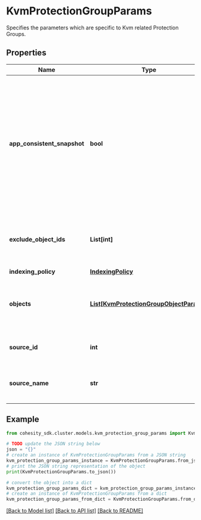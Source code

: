 # KvmProtectionGroupParams

Specifies the parameters which are specific to Kvm related Protection Groups.

## Properties

Name | Type | Description | Notes
------------ | ------------- | ------------- | -------------
**app_consistent_snapshot** | **bool** | Specifies whether or not to quiesce apps and the file system in order to take app consistent snapshots. If not specified or false then snapshots will not be app consistent. | [optional] 
**exclude_object_ids** | **List[int]** | Specifies the object ids to be excluded in the Protection Group. | [optional] 
**indexing_policy** | [**IndexingPolicy**](IndexingPolicy.md) |  | [optional] 
**objects** | [**List[KvmProtectionGroupObjectParams]**](KvmProtectionGroupObjectParams.md) | Specifies the objects to be included in the Protection Group. | 
**source_id** | **int** | Specifies the id of the parent of the objects. | [optional] [readonly] 
**source_name** | **str** | Specifies the name of the parent of the objects. | [optional] [readonly] 

## Example

```python
from cohesity_sdk.cluster.models.kvm_protection_group_params import KvmProtectionGroupParams

# TODO update the JSON string below
json = "{}"
# create an instance of KvmProtectionGroupParams from a JSON string
kvm_protection_group_params_instance = KvmProtectionGroupParams.from_json(json)
# print the JSON string representation of the object
print(KvmProtectionGroupParams.to_json())

# convert the object into a dict
kvm_protection_group_params_dict = kvm_protection_group_params_instance.to_dict()
# create an instance of KvmProtectionGroupParams from a dict
kvm_protection_group_params_from_dict = KvmProtectionGroupParams.from_dict(kvm_protection_group_params_dict)
```
[[Back to Model list]](../README.md#documentation-for-models) [[Back to API list]](../README.md#documentation-for-api-endpoints) [[Back to README]](../README.md)


